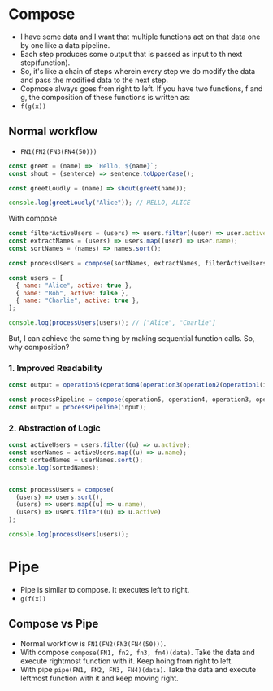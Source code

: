 # Compose

- I have some data and I want that multiple functions act on that data one by one like a data pipeline.
- Each step produces some output that is passed as input to th next step(function).
- So, it's like a chain of steps wherein every step we do modify the data and pass the modified data to the next step.
- Copmose always goes from right to left. If you have two functions, f and g, the composition of these functions is written as:
- `f(g(x))`

## Normal workflow 

- `FN1(FN2(FN3(FN4(50)))`

``` javascript
const greet = (name) => `Hello, ${name}`;
const shout = (sentence) => sentence.toUpperCase();

const greetLoudly = (name) => shout(greet(name));

console.log(greetLoudly("Alice")); // HELLO, ALICE

```

With compose
``` javascript
const filterActiveUsers = (users) => users.filter((user) => user.active);
const extractNames = (users) => users.map((user) => user.name);
const sortNames = (names) => names.sort();

const processUsers = compose(sortNames, extractNames, filterActiveUsers);

const users = [
  { name: "Alice", active: true },
  { name: "Bob", active: false },
  { name: "Charlie", active: true },
];

console.log(processUsers(users)); // ["Alice", "Charlie"]

```

But, I can achieve the same thing by making sequential function calls. So, why composition?

### 1. Improved Readability

``` javascript
const output = operation5(operation4(operation3(operation2(operation1(input)))));

const processPipeline = compose(operation5, operation4, operation3, operation2, operation1);
const output = processPipeline(input);

```

### 2. Abstraction of Logic

``` javascript
const activeUsers = users.filter((u) => u.active);
const userNames = activeUsers.map((u) => u.name);
const sortedNames = userNames.sort();
console.log(sortedNames);


const processUsers = compose(
  (users) => users.sort(),
  (users) => users.map((u) => u.name),
  (users) => users.filter((u) => u.active)
);

console.log(processUsers(users));

```


# Pipe

- Pipe is similar to compose. It executes left to right.
- `g(f(x))`

## Compose vs Pipe

- Normal workflow is `FN1(FN2(FN3(FN4(50)))`.
- With compose `compose(FN1, fn2, fn3, fn4)(data)`. Take the data and execute rightmost function with it. Keep hoing from right to left.
- With pipe `pipe(FN1, FN2, FN3, FN4)(data)`. Take the data and execute leftmost function with it and keep moving right.
